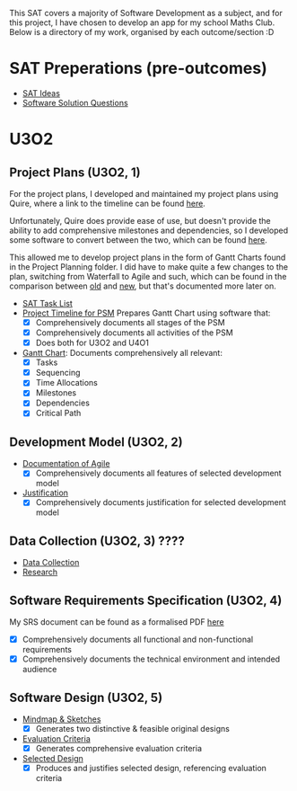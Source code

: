 This SAT covers a majority of Software Development as a subject, and for this project, I have chosen to develop an app
for my school Maths Club.
Below is a directory of my work, organised by each outcome/section :D

# SAT Preperations (pre-outcomes)

- [SAT Ideas](SAT%20Preperations/SAT%20Ideas.md)
- [Software Solution Questions](SAT%20Preperations/Software%20Solution%20Questions.md)

# U3O2

## Project Plans (U3O2, 1)

For the project plans, I developed and maintained my project plans using Quire, where a link to the timeline can be
found [here](https://quire.io/w/Garv_SAT?view=timeline).

Unfortunately, Quire does provide ease of use, but doesn't provide the ability to add comprehensive milestones and
dependencies, so I developed some software to convert between the two, which can be
found [here](../AOS2%20Programming/Code/Term%202/Weeks%201%20and%202/quire-to-excel).

This allowed me to develop project plans in the form of Gantt Charts found in the Project Planning folder. I did have to
make quite a few changes to the plan, switching from Waterfall to Agile and such, which can be found in the comparison
between [old](Project%20Plans/SAT%20Gantt%20Chart%20(old).xlsx) and [new](Project%20Plans/SAT%20Task%20List.xlsx), but
that's documented more later on.

- [SAT Task List](Project%20Plans/SAT%20Task%20List.xlsx)
- [Project Timeline for PSM](https://quire.io/w/Garv_SAT?view=timeline)
  Prepares Gantt Chart using software that:
    - [x] Comprehensively documents all stages of the PSM
    - [x] Comprehensively documents all activities of the PSM
    - [x] Does both for U3O2 and U4O1
- [Gantt Chart](Project%20Plans/SAT%20Task%20List.xlsx):
  Documents comprehensively all relevant:
    - [x] Tasks
    - [x] Sequencing
    - [x] Time Allocations
    - [x] Milestones
    - [x] Dependencies
    - [x] Critical Path

## Development Model (U3O2, 2)

- [Documentation of Agile](Project%20Plans/Development%20Model.md#agile)
  - [x] Comprehensively documents all features of selected development model
- [Justification](Project%20Plans/Development%20Model.md#selected-model)
  - [x] Comprehensively documents justification for selected development model

## Data Collection (U3O2, 3) ????

- [Data Collection](Data%20Collection/Data%20Collection.md)
- [Research](Data%20Collection/Research.md)

## Software Requirements Specification (U3O2, 4)

My SRS document can be found as a formalised PDF [here](SRS/Maths%20Club%20SRS.pdf)
- [x] Comprehensively documents all functional and non-functional requirements
- [x] Comprehensively documents the technical environment and intended audience

## Software Design (U3O2, 5)

- [Mindmap & Sketches](Design%20Folio/Design.md#mindmap--sketches)
  - [x] Generates two distinctive & feasible original designs
- [Evaluation Criteria](Design%20Folio/Design.md#evaluation-criteria)
  - [x] Generates comprehensive evaluation criteria
- [Selected Design](Design%20Folio/Design.md#selected-design)
  - [x] Produces and justifies selected design, referencing evaluation criteria